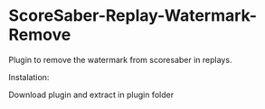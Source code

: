 # ScoreSaber-Replay-Watermark-Remove
Plugin to remove the watermark from scoresaber in replays.

Instalation:

Download plugin and extract in plugin folder
